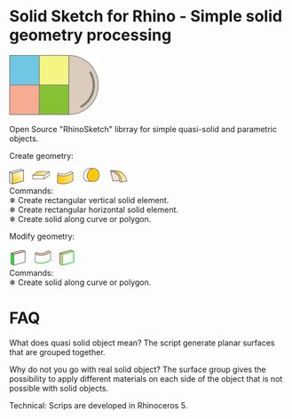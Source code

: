 # Solid Sketch for Rhino - Simple solid geometry processing 
![picture](simples.png) 

Open Source "RhinoSketch" librray for simple quasi-solid and parametric objects.

Create geometry:

![picture](Images/ikonok.jpg) <br>
Commands: <br>
❄ Create rectangular vertical solid element.<br>
❄ Create rectangular horizontal solid element.<br>
❄ Create solid along curve or polygon.<br>

Modify geometry:

![picture](Images/ikonokmodosit.jpg) <br>
Commands: <br>
❄ Create solid along curve or polygon.<br>


# FAQ

What does quasi solid object mean? 
The script generate planar surfaces that are grouped together. 

Why do not you go with real solid object?
The surface group gives the possibility to apply different materials on each side of the object that is not possible with solid objects.

Technical:
Scrips are developed in Rhinoceros 5.
